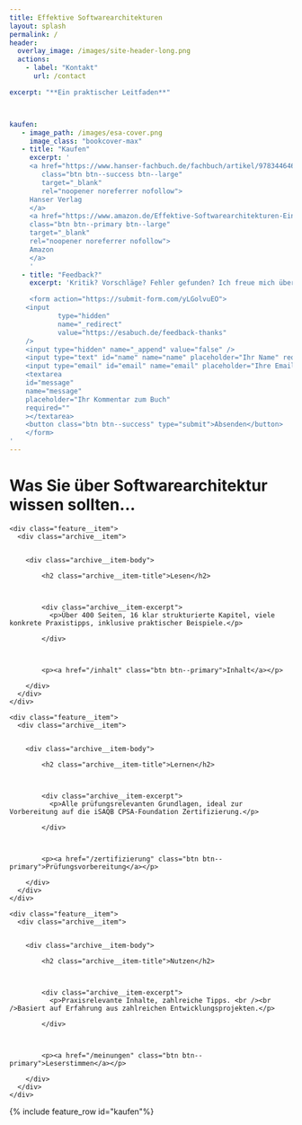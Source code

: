 ```yaml
---
title: Effektive Softwarearchitekturen
layout: splash
permalink: /
header:
  overlay_image: /images/site-header-long.png
  actions:
    - label: "Kontakt"
      url: /contact

excerpt: "**Ein praktischer Leitfaden**"



kaufen:
   - image_path: /images/esa-cover.png
     image_class: "bookcover-max"
   - title: "Kaufen"
     excerpt: '
     <a href="https://www.hanser-fachbuch.de/fachbuch/artikel/9783446463769"
        class="btn btn--success btn--large"
        target="_blank"
        rel="noopener noreferrer nofollow">
     Hanser Verlag
     </a>
     <a href="https://www.amazon.de/Effektive-Softwarearchitekturen-Ein-praktischer-Leitfaden/dp/3446463763"
     class="btn btn--primary btn--large"
     target="_blank"
     rel="noopener noreferrer nofollow">
     Amazon
     </a>
     '
   - title: "Feedback?"
     excerpt: 'Kritik? Vorschläge? Fehler gefunden? Ich freue mich über Ihre Rückmeldung:

     <form action="https://submit-form.com/yLGolvuEO">
    <input
            type="hidden"
            name="_redirect"
            value="https://esabuch.de/feedback-thanks"
    />
    <input type="hidden" name="_append" value="false" />
    <input type="text" id="name" name="name" placeholder="Ihr Name" required="" />
    <input type="email" id="email" name="email" placeholder="Ihre Email" required="" />
    <textarea
    id="message"
    name="message"
    placeholder="Ihr Kommentar zum Buch"
    required=""
    ></textarea>
    <button class="btn btn--success" type="submit">Absenden</button>
    </form>
'
---
```


# Was Sie über Softwarearchitektur wissen sollten...


<div class="feature-box">



<div class="feature__wrapper_noline">


    <div class="feature__item">
      <div class="archive__item">
        

        <div class="archive__item-body">
          
            <h2 class="archive__item-title">Lesen</h2>
          

          
            <div class="archive__item-excerpt">
              <p>Über 400 Seiten, 16 klar strukturierte Kapitel, viele konkrete Praxistipps, inklusive praktischer Beispiele.</p>

            </div>
          

          
            <p><a href="/inhalt" class="btn btn--primary">Inhalt</a></p>
          
        </div>
      </div>
    </div>
  
    <div class="feature__item">
      <div class="archive__item">
        

        <div class="archive__item-body">
          
            <h2 class="archive__item-title">Lernen</h2>
          

          
            <div class="archive__item-excerpt">
              <p>Alle prüfungsrelevanten Grundlagen, ideal zur Vorbereitung auf die iSAQB CPSA-Foundation Zertifizierung.</p>

            </div>
          

          
            <p><a href="/zertifizierung" class="btn btn--primary">Prüfungsvorbereitung</a></p>
          
        </div>
      </div>
    </div>
  
    <div class="feature__item">
      <div class="archive__item">
        

        <div class="archive__item-body">
          
            <h2 class="archive__item-title">Nutzen</h2>
          

          
            <div class="archive__item-excerpt">
              <p>Praxisrelevante Inhalte, zahlreiche Tipps. <br /><br />Basiert auf Erfahrung aus zahlreichen Entwicklungsprojekten.</p>

            </div>
          

          
            <p><a href="/meinungen" class="btn btn--primary">Leserstimmen</a></p>
          
        </div>
      </div>
    </div>

</div>
</div>



{% include feature_row id="kaufen"%}
